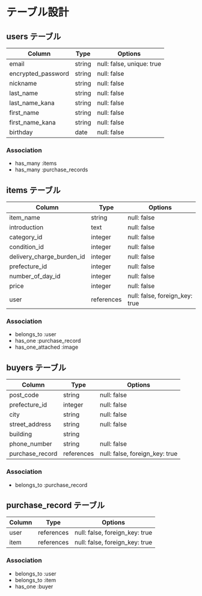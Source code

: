 # テーブル設計

## users テーブル

| Column             | Type   | Options     |
| ------------------ | ------ | ----------- |
| email              | string | null: false, unique: true |
| encrypted_password | string | null: false |
| nickname           | string | null: false |
| last_name          | string | null: false |
| last_name_kana     | string | null: false |
| first_name         | string | null: false |
| first_name_kana    | string | null: false |
| birthday           |  date  | null: false |

### Association

- has_many :items
- has_many :purchase_records


## items テーブル

| Column            | Type    | Options     |
| ----------------- | ------- | ----------- |
| item_name         | string  | null: false |
| introduction      | text    | null: false |
| category_id       | integer | null: false |
| condition_id      | integer | null: false |
| delivery_charge_burden_id | integer | null: false |
| prefecture_id     | integer | null: false |
| number_of_day_id  | integer | null: false |
| price             | integer | null: false |
| user              | references | null: false, foreign_key: true |

### Association

- belongs_to :user
- has_one :purchase_record
- has_one_attached :image


## buyers テーブル

| Column          | Type     | Options     |
| --------------- | -------- | ----------- |
| post_code       | string   | null: false |
| prefecture_id   | integer  | null: false |
| city            | string   | null: false |
| street_address  | string   | null: false |
| building        | string   |
| phone_number    | string   | null: false |
| purchase_record | references | null: false, foreign_key: true |

### Association

- belongs_to :purchase_record


## purchase_record テーブル

| Column     | Type       | Options     |
| ---------- | ---------- | ----------- |
| user       | references | null: false, foreign_key: true |
| item       | references | null: false, foreign_key: true |

### Association

- belongs_to :user
- belongs_to :item
- has_one :buyer